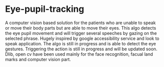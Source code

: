 # Eye-pupil-tracking
A computer vision based solution for the patients who are unable to speak or move their body parts but are able to move their eyes.
This algo detects the eye pupil movement and will trigger several speeches by gazing on the selected phrase.
Hugely inspired by google accessibility service and look to speak application.
The algo is still in progress and is able to detect the eye gestures. Triggering the action is still in progress and will be updated soon.
Dlib, open cv have been used mainly for the face recognition, facual land marks and computer vision part.
